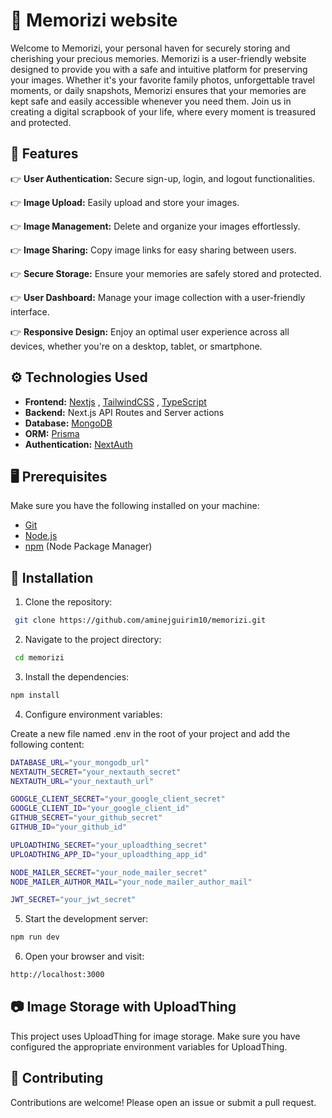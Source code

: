 # 🤖 Memorizi website

Welcome to Memorizi, your personal haven for securely storing and cherishing your precious memories. Memorizi is a user-friendly website designed to provide you with a safe and intuitive platform for preserving your images. Whether it's your favorite family photos, unforgettable travel moments, or daily snapshots, Memorizi ensures that your memories are kept safe and easily accessible whenever you need them. Join us in creating a digital scrapbook of your life, where every moment is treasured and protected.

## 🔋 Features

👉 **User Authentication:** Secure sign-up, login, and logout functionalities.

👉 **Image Upload:** Easily upload and store your images.

👉 **Image Management:** Delete and organize your images effortlessly.

👉 **Image Sharing:** Copy image links for easy sharing between users.

👉 **Secure Storage:** Ensure your memories are safely stored and protected.

👉 **User Dashboard:** Manage your image collection with a user-friendly interface.

👉 **Responsive Design:** Enjoy an optimal user experience across all devices, whether you're on a desktop, tablet, or smartphone.

## ⚙️ Technologies Used

- **Frontend:** [Nextjs](https://nextjs.org/) , [TailwindCSS](https://tailwindcss.com/) , [TypeScript](https://www.typescriptlang.org/)
- **Backend:** Next.js API Routes and Server actions
- **Database:** [MongoDB](https://www.mongodb.com/)
- **ORM:** [Prisma](https://www.prisma.io/)
- **Authentication:** [NextAuth](https://next-auth.js.org/)

## 🖥️ Prerequisites

Make sure you have the following installed on your machine:

- [Git](https://git-scm.com/)
- [Node.js](https://nodejs.org/en)
- [npm](https://www.npmjs.com/) (Node Package Manager)

## 🚀 Installation

1. Clone the repository:

```bash
 git clone https://github.com/aminejguirim10/memorizi.git
```

2. Navigate to the project directory:

```bash
 cd memorizi
```

3. Install the dependencies:

```bash
npm install
```

4. Configure environment variables:

Create a new file named .env in the root of your project and add the following content:

```bash
DATABASE_URL="your_mongodb_url"
NEXTAUTH_SECRET="your_nextauth_secret"
NEXTAUTH_URL="your_nextauth_url"

GOOGLE_CLIENT_SECRET="your_google_client_secret"
GOOGLE_CLIENT_ID="your_google_client_id"
GITHUB_SECRET="your_github_secret"
GITHUB_ID="your_github_id"

UPLOADTHING_SECRET="your_uploadthing_secret"
UPLOADTHING_APP_ID="your_uploadthing_app_id"

NODE_MAILER_SECRET="your_node_mailer_secret"
NODE_MAILER_AUTHOR_MAIL="your_node_mailer_author_mail"

JWT_SECRET="your_jwt_secret"
```

5. Start the development server:

```bash
npm run dev
```

6. Open your browser and visit:

```bash
http://localhost:3000
```

## 📷 Image Storage with UploadThing

This project uses UploadThing for image storage. Make sure you have configured the appropriate environment variables for UploadThing.

## 🚶 Contributing

Contributions are welcome! Please open an issue or submit a pull request.
